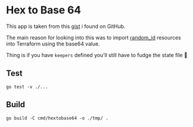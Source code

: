# Hex to Base 64

This app is taken from this [gist](https://gist.github.com/jeffwecan/cc6b298f5363f24a21f4d73365be20f8) i found on GitHub.

The main reason for looking into this was to import [random_id](https://registry.terraform.io/providers/hashicorp/random/latest/docs/resources/id#import) resources into Terraform using the base64 value.

Thing is if you have `keepers` defined you'll still have to fudge the state file :grimacing:

## Test

```shell
go test -v ./...
```

## Build

```shell
go build -C cmd/hextobase64 -o ./tmp/ .
```
